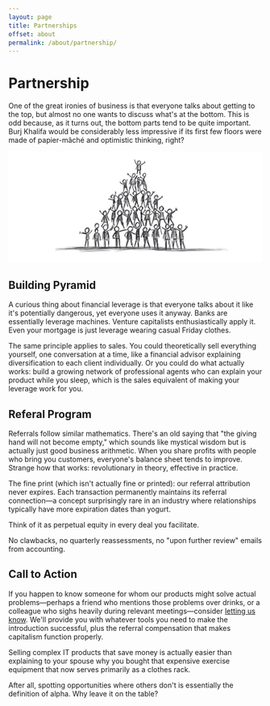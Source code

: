 ```yaml
---
layout: page
title: Partnerships
offset: about
permalink: /about/partnership/
---
```


# Partnership
One of the great ironies of business is that everyone talks about getting to the top, but almost no one wants to discuss what's at the bottom. This is odd because, as it turns out, the bottom parts tend to be quite important. Burj Khalifa would be considerably less impressive if its first few floors were made of papier-mâché and optimistic thinking, right?

![Human Pyramid](/assets/img/illustrations/human_pyramid.jpg)

## Building Pyramid
A curious thing about financial leverage is that everyone talks about it like it's potentially dangerous, yet everyone uses it anyway. Banks are essentially leverage machines. Venture capitalists enthusiastically apply it. Even your mortgage is just leverage wearing casual Friday clothes.

The same principle applies to sales. You could theoretically sell everything yourself, one conversation at a time, like a financial advisor explaining diversification to each client individually. Or you could do what actually works: build a growing network of professional agents who can explain your product while you sleep, which is the sales equivalent of making your leverage work for you.

## Referal Program
Referrals follow similar mathematics. There's an old saying that "the giving hand will not become empty," which sounds like mystical wisdom but is actually just good business arithmetic. When you share profits with people who bring you customers, everyone's balance sheet tends to improve. Strange how that works: revolutionary in theory, effective in practice.

The fine print (which isn't actually fine or printed): our referral attribution never expires. Each transaction permanently maintains its referral connection—a concept surprisingly rare in an industry where relationships typically have more expiration dates than yogurt.

Think of it as perpetual equity in every deal you facilitate. 

No clawbacks, no quarterly reassessments, no "upon further review" emails from accounting.

## Call to Action
If you happen to know someone for whom our products might solve actual problems—perhaps a friend who mentions those problems over drinks, or a colleague who sighs heavily during relevant meetings—consider [letting us know](mailto:hi@raredigits.io). We'll provide you with whatever tools you need to make the introduction successful, plus the referral compensation that makes capitalism function properly.

Selling complex IT products that save money is actually easier than explaining to your spouse why you bought that expensive exercise equipment that now serves primarily as a clothes rack.

After all, spotting opportunities where others don't is essentially the definition of alpha. Why leave it on the table?
